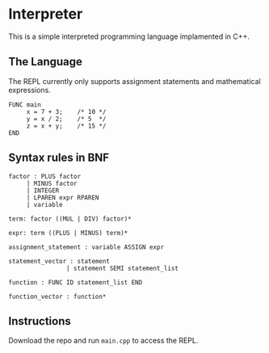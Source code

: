 # Interpreter

This is a simple interpreted programming language implamented in C++.

## The Language
The REPL currently only supports assignment statements and mathematical expressions.

```
FUNC main
     x = 7 + 3;    /* 10 */
     y = x / 2;    /* 5  */
     z = x + y;    /* 15 */
END
```
## Syntax rules in BNF
```
factor : PLUS factor
     | MINUS factor
     | INTEGER
     | LPAREN expr RPAREN
     | variable

term: factor ((MUL | DIV) factor)*

expr: term ((PLUS | MINUS) term)*

assignment_statement : variable ASSIGN expr

statement_vector : statement
                | statement SEMI statement_list

function : FUNC ID statement_list END

function_vector : function*

```


## Instructions
Download the repo and run ```main.cpp``` to access the REPL.

